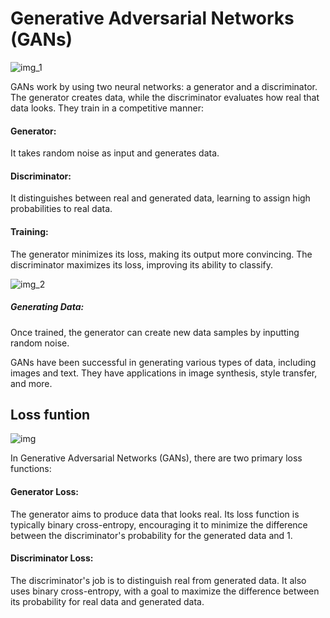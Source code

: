 # Generative Adversarial Networks (GANs)


![img_1](https://github.com/SahilJain8/Generative-Adversarial-Networks-GANs-/assets/68115080/b7dc554b-dc74-49e9-8331-ffa74f9ba1b3)

GANs work by using two neural networks: a generator and a discriminator. The generator creates data, while the discriminator evaluates how real that data looks. They train in a competitive manner:

#### Generator: 
It takes random noise as input and generates data.

#### Discriminator:
It distinguishes between real and generated data, learning to assign high probabilities to real data.

#### Training: 
The generator minimizes its loss, making its output more convincing. The discriminator maximizes its loss, improving its ability to classify.


![img_2](https://github.com/SahilJain8/Generative-Adversarial-Networks-GANs-/assets/68115080/52662b66-06b7-4479-97a8-a46467c5a0ea)


##### Generating Data: 
Once trained, the generator can create new data samples by inputting random noise.

GANs have been successful in generating various types of data, including images and text. They have applications in image synthesis, style transfer, and more.


## Loss funtion 

![img](https://github.com/SahilJain8/Generative-Adversarial-Networks-GANs-/assets/68115080/a7bb208f-8d70-4722-9f16-c1a3a3293d61)

In Generative Adversarial Networks (GANs), there are two primary loss functions:

#### Generator Loss: 
The generator aims to produce data that looks real. Its loss function is typically binary cross-entropy, encouraging it to minimize the difference between the discriminator's probability for the generated data and 1.

#### Discriminator Loss: 
The discriminator's job is to distinguish real from generated data. It also uses binary cross-entropy, with a goal to maximize the difference between its probability for real data and generated data.

